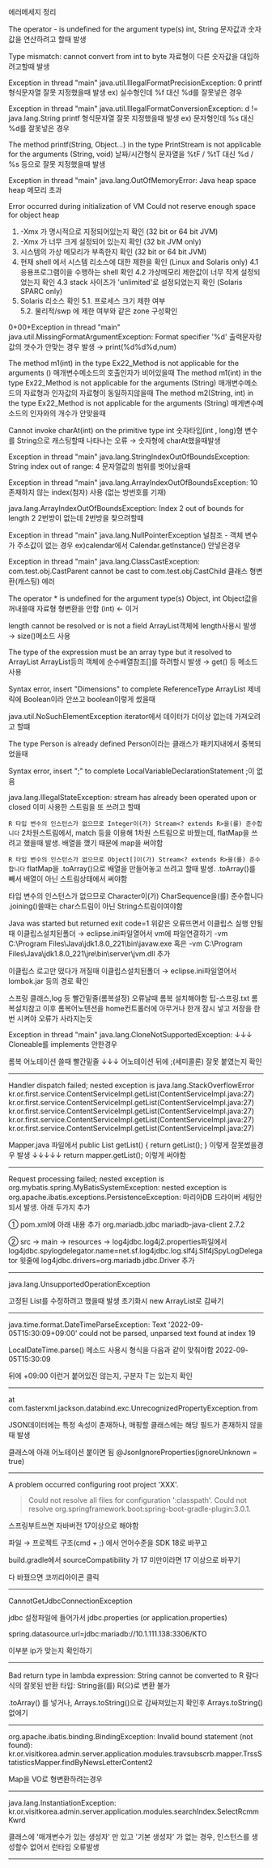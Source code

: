 에러메세지 정리

The operator - is undefined for the argument type(s) int, String
문자값과 숫자값을 연산하려고 할때 발생

Type mismatch: cannot convert from int to byte
자료형이 다른 숫자값을 대입하려고할때 발생

Exception in thread "main" java.util.IllegalFormatPrecisionException: 0
printf 형식문자열 잘못 지정했을때 발생 ex) 실수형인데 %f 대신 %d를 잘못넣은 경우

Exception in thread "main" java.util.IllegalFormatConversionException: d != java.lang.String
printf 형식문자열 잘못 지정했을때 발생 ex) 문자형인데 %s 대신 %d를 잘못넣은 경우

The method printf(String, Object...) in the type PrintStream is not applicable for the arguments (String, void)
날짜/시간형식 문자열을 %tF / %tT 대신 %d / %s 등으로 잘못 지정했을때 발생

Exception in thread "main" java.lang.OutOfMemoryError: Java heap space
heap 메모리 초과

Error occurred during initialization of VM
Could not reserve enough space for object heap
1. -Xmx 가 명시적으로 지정되어있는지 확인 (32 bit or 64 bit JVM)
2. -Xmx 가 너무 크게 설정되어 있는지 확인 (32 bit JVM only)
3. 시스템의 가상 메모리가 부족한지 확인 (32 bit or 64 bit JVM)
4. 현재 shell 에서 시스템 리소스에 대한 제한을 확인 (Linux and Solaris only)
4.1  응용프로그램이을 수행하는 shell 확인
4.2 가상메모리 제한값이 너무 작게 설정되었는지 확인
4.3 stack 사이즈가 'unlimited'로 설정되었는지 확인 (Solaris SPARC only)
5. Solaris 리소스 확인
5.1. 프로세스 크기 제한 여부 	
5.2.  물리적/swp 에 제한 여부와 같은 zone 구성확인

0+00+Exception in thread "main" java.util.MissingFormatArgumentException: Format specifier '%d'
출력문자랑 값의 갯수가 안맞는 경우 발생 → print(%d%d%d,num)

The method m1(int) in the type Ex22_Method is not applicable for the arguments ()
매개변수메소드의 호출인자가 비어있을때
The method m1(int) in the type Ex22_Method is not applicable for the arguments (String)
매개변수메소드의 자료형과 인자값의 자료형이 동일하지않을때
The method m2(String, int) in the type Ex22_Method is not applicable for the arguments (String)
매게변수메소드의 인자와의 개수가 안맞을때

Cannot invoke charAt(int) on the primitive type int
숫자타입(int , long)형 변수를 String으로 캐스팅할때 나타나는 오류 → 숫자형에 charAt했을때발생

Exception in thread "main" java.lang.StringIndexOutOfBoundsException: String index out of range: 4
문자열값의 범위를 벗어났을때

Exception in thread "main" java.lang.ArrayIndexOutOfBoundsException: 10
존재하지 않는 index(첨자) 사용 (없는 방번호를 기재)

java.lang.ArrayIndexOutOfBoundsException: Index 2 out of bounds for length 2
2번방이 없는데 2번방을 찾으려할때

Exception in thread "main" java.lang.NullPointerException
널참조 - 객체 변수가 주소값이 없는 경우 ex)calendar에서 Calendar.getInstance() 안넣은경우

Exception in thread "main" java.lang.ClassCastException: com.test.obj.CastParent cannot be cast to com.test.obj.CastChild
클래스 형변환(캐스팅) 에러

The operator * is undefined for the argument type(s) Object, int
Object값을 꺼내쓸때 자료형 형변환을 안함 (int) ← 이거

length cannot be resolved or is not a field
ArrayList객체에 length사용시 발생 → size()메소드 사용

The type of the expression must be an array type but it resolved to ArrayList
ArrayList등의 객체에 순수배열참조[]를 하려할시 발생 → get() 등 메소드 사용

Syntax error, insert "Dimensions" to complete ReferenceType
ArrayList 제네릭에 Boolean이라 안쓰고 boolean이렇게 썼을때

java.util.NoSuchElementException
iterator에서 데이터가 더이상 없는데 가져오려고 할떄

The type Person is already defined
Person이라는 클래스가 패키지내에서 중복되었을때

Syntax error, insert ";" to complete LocalVariableDeclarationStatement
;이 없음

java.lang.IllegalStateException: stream has already been operated upon or closed
이미 사용한 스트림을 또 쓰려고 할때

`R 타입 변수의 인스턴스가 없으므로 Integer이(가) Stream<? extends R>을(를) 준수합니다`
2차원스트림에서, match 등을 이용해 1차원 스트림으로 바꿨는데, flatMap을 쓰려고 했을때 발생.
배열을 깼기 때문에 map을 써야함

`R 타입 변수의 인스턴스가 없으므로 Object[]이(가) Stream<? extends R>을(를) 준수합니다`
flatMap을 .toArray()으로 배열을 만들어놓고 쓰려고 할때 발생. .toArray()를 빼서 배열이 아닌 스트림상태에서 써야함

타입 변수의 인스턴스가 없으므로 Character이(가) CharSequence을(를) 준수합니다
.joining()쓸때는 char스트림이 아닌 String스트림이여야함

Java was started but returned exit code=1
위같은 오류뜨면서 이클립스 실행 안될때
이클립스설치된폴더 → eclipse.ini파일열어서 vm에 파일연결하기
-vm
C:\Program Files\Java\jdk1.8.0_221\bin\javaw.exe
혹은
-vm
C:\Program Files\Java\jdk1.8.0_221\jre\bin\server\jvm.dll
추가

이클립스 로고만 떴다가 꺼질때
이클립스설치된폴더 → eclipse.ini파일열어서 lombok.jar 등의 경로 확인

스프링 클래스,log 등 빨간밑줄(롬복설정) 오류날때
롬복 설치해야함 팁-스프링.txt 롬복설치참고
이후 롬복어노텐션을 home컨트롤러에 아무거나 한개 잠시 넣고 저장을 한번 시켜야 오류가 사라지는듯


Exception in thread "main" java.lang.CloneNotSupportedException:
↓↓↓
Cloneable를 implements 안한경우


롬복 어노테이션 쓸때 빨간밑줄
↓↓↓
어노테이션 뒤에 ;(세미콜론) 잘못 붙였는지 확인

----------------------------------------------------------------------------------------------------

Handler dispatch failed; nested exception is java.lang.StackOverflowError
	kr.or.first.service.ContentServiceImpl.getList(ContentServiceImpl.java:27)
	kr.or.first.service.ContentServiceImpl.getList(ContentServiceImpl.java:27)
	kr.or.first.service.ContentServiceImpl.getList(ContentServiceImpl.java:27)
	kr.or.first.service.ContentServiceImpl.getList(ContentServiceImpl.java:27)
	kr.or.first.service.ContentServiceImpl.getList(ContentServiceImpl.java:27)

Mapper.java 파일에서
public List<ContentVO> getList() {
	return getList();
}
이렇게 잘못썼을경우 발생
↓↓↓↓↓
return mapper.getList(); 이렇게 써야함

----------------------------------------------------------------------------------------------------

Request processing failed; nested exception is org.mybatis.spring.MyBatisSystemException: nested exception is org.apache.ibatis.exceptions.PersistenceException:
마리아DB 드라이버 세팅안되서 발생. 아래 두가지 추가

① pom.xml에 아래 내용 추가
<dependency>
	<groupId>org.mariadb.jdbc</groupId>
	<artifactId>mariadb-java-client</artifactId>
	<version>2.7.2</version>
</dependency>

② src → main → resources → log4jdbc.log4j2.properties파일에서
log4jdbc.spylogdelegator.name=net.sf.log4jdbc.log.slf4j.Slf4jSpyLogDelegator 윗줄에
log4jdbc.drivers=org.mariadb.jdbc.Driver 추가

----------------------------------------------------------------------------------------------------

java.lang.UnsupportedOperationException

고정된 List를 수정하려고 했을때 발생
초기화시 new ArrayList로 감싸기

----------------------------------------------------------------------------------------------------

java.time.format.DateTimeParseException: Text '2022-09-05T15:30:09+09:00' could not be parsed, unparsed text found at index 19

LocalDateTime.parse() 메소드 사용시 형식을 다음과 같이 맞춰야함
2022-09-05T15:30:09

뒤에 +09:00 이런거 붙어있진 않는지, 구분자 T는 있는지 확인

----------------------------------------------------------------------------------------------------

at com.fasterxml.jackson.databind.exc.UnrecognizedPropertyException.from

JSON데이터에는 특정 속성이 존재하나, 매핑할 클래스에는 해당 필드가 존재하지 않을때 발생

클래스에 아래 어노테이션 붙이면 됨
@JsonIgnoreProperties(ignoreUnknown = true)

----------------------------------------------------------------------------------------------------

A problem occurred configuring root project 'XXX'.
> Could not resolve all files for configuration ':classpath'.
   > Could not resolve org.springframework.boot:spring-boot-gradle-plugin:3.0.1.

스프링부트쓰면 자바버전 17이상으로 해야함

파일 → 프로젝트 구조(cmd + ;) 에서
언어수준을 SDK 18로 바꾸고

build.gradle에서 sourceCompatibility 가 17 미만이라면 17 이상으로 바꾸기

다 바꿨으면 코끼리아이콘 클릭

----------------------------------------------------------------------------------------------------

CannotGetJdbcConnectionException

jdbc 설정파일에 들어가서
jdbc.properties (or application.properties)

spring.datasource.url=jdbc:mariadb://10.1.111.138:3306/KTO

이부분 ip가 맞는지 확인하기

----------------------------------------------------------------------------------------------------

Bad return type in lambda expression: String cannot be converted to R
람다 식의 잘못된 반환 타입: String을(를) R(으)로 변환 불가

.toArray() 를 넣거나, Arrays.toString()으로 감싸져있는지 확인후 Arrays.toString()없애기

----------------------------------------------------------------------------------------------------

org.apache.ibatis.binding.BindingException: Invalid bound statement (not found): kr.or.visitkorea.admin.server.application.modules.travsubscrb.mapper.TrssStatisticsMapper.findByNewsLetterContent2

Map을 VO로 형변환하려는경우

----------------------------------------------------------------------------------------------------

java.lang.InstantiationException: kr.or.visitkorea.admin.server.application.modules.searchIndex.SelectRcmmKwrd

클래스에 '매개변수가 있는 생성자' 만 있고 '기본 생성자' 가 없는 경우, 인스턴스를 생성할수 없어서 런타임 오류발생

----------------------------------------------------------------------------------------------------




























